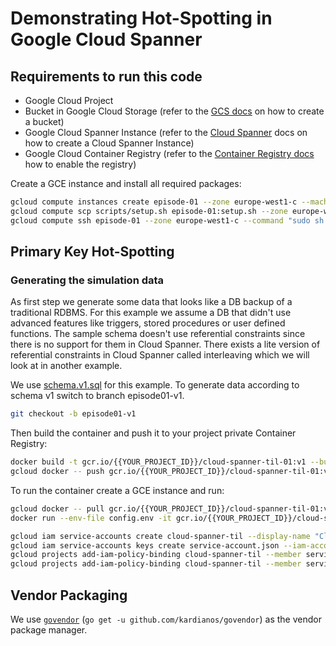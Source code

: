 # Demonstrating Hot-Spotting in Google Cloud Spanner

## Requirements to run this code

- Google Cloud Project
- Bucket in Google Cloud Storage (refer to the [GCS docs](https://cloud.google.com/storage/docs/quickstart-console) on how to create a bucket)
- Google Cloud Spanner Instance (refer to the [Cloud Spanner](https://cloud.google.com/spanner/docs/quickstart-console) docs on how to create a Cloud Spanner Instance)
- Google Cloud Container Registry (refer to the [Container Registry docs](https://cloud.google.com/container-registry/docs/quickstart) how to enable the registry)

Create a GCE instance and install all required packages:

```bash
gcloud compute instances create episode-01 --zone europe-west1-c --machine-type n1-standard-4 --scopes "https://www.googleapis.com/auth/cloud-platform" --image-project ubuntu-os-cloud --image-family ubuntu-1710
gcloud compute scp scripts/setup.sh episode-01:setup.sh --zone europe-west1-c
gcloud compute ssh episode-01 --zone europe-west1-c --command "sudo sh setup.sh"
```

## Primary Key Hot-Spotting

### Generating the simulation data

As first step we generate some data that looks like a DB backup
of a traditional RDBMS. For this example we assume a DB that didn't
use advanced features like triggers, stored procedures or user defined functions.
The sample schema doesn't use referential constraints since there is no support
for them in Cloud Spanner. There exists a lite version of referential constraints
in Cloud Spanner called interleaving which we will look at in another example.

We use [schema.v1.sql](schema.v1.sql) for this example.
To generate data according to schema v1 switch to branch episode01-v1.

```bash
git checkout -b episode01-v1
```

Then build the container and push it to your project private Container Registry:

```bash
docker build -t gcr.io/{{YOUR_PROJECT_ID}}/cloud-spanner-til-01:v1 --build-arg version=v1 .
gcloud docker -- push gcr.io/{{YOUR_PROJECT_ID}}/cloud-spanner-til-01:v1
```

To run the container create a GCE instance and run:

```bash
gcloud docker -- pull gcr.io/{{YOUR_PROJECT_ID}}/cloud-spanner-til-01:v1
docker run --env-file config.env -it gcr.io/{{YOUR_PROJECT_ID}}/cloud-spanner-til-01:v1
```

```bash
gcloud iam service-accounts create cloud-spanner-til --display-name "Cloud Spanner TIL Service Account - generated"
gcloud iam service-accounts keys create service-account.json --iam-account cloud-spanner-til@cloud-spanner-til.iam.gserviceaccount.com
gcloud projects add-iam-policy-binding cloud-spanner-til --member serviceAccount:cloud-spanner-til@cloud-spanner-til.iam.gserviceaccount.com --role roles/spanner.admin
gcloud projects add-iam-policy-binding cloud-spanner-til --member serviceAccount:cloud-spanner-til@cloud-spanner-til.iam.gserviceaccount.com --role roles/storage.objectAdmin
```

## Vendor Packaging

We use [`govendor`](https://github.com/kardianos/govendor) (`go get -u github.com/kardianos/govendor`) as the vendor package manager.